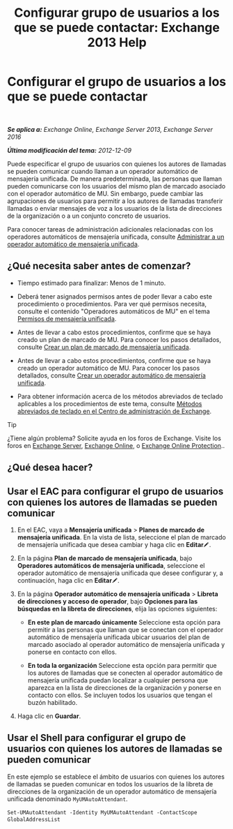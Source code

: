 ﻿---
title: 'Configurar grupo de usuarios a los que se puede contactar: Exchange 2013 Help'
TOCTitle: Configurar el grupo de usuarios a los que se puede contactar
ms:assetid: 45d9d6d5-c9d6-4b73-8aa2-a23599a4381c
ms:mtpsurl: https://technet.microsoft.com/es-es/library/Ee423545(v=EXCHG.150)
ms:contentKeyID: 52061820
ms.date: 05/22/2018
mtps_version: v=EXCHG.150
ms.translationtype: MT
---

# Configurar el grupo de usuarios a los que se puede contactar

 

_**Se aplica a:** Exchange Online, Exchange Server 2013, Exchange Server 2016_

_**Última modificación del tema:** 2012-12-09_

Puede especificar el grupo de usuarios con quienes los autores de llamadas se pueden comunicar cuando llaman a un operador automático de mensajería unificada. De manera predeterminada, las personas que llaman pueden comunicarse con los usuarios del mismo plan de marcado asociado con el operador automático de MU. Sin embargo, puede cambiar las agrupaciones de usuarios para permitir a los autores de llamadas transferir llamadas o enviar mensajes de voz a los usuarios de la lista de direcciones de la organización o a un conjunto concreto de usuarios.

Para conocer tareas de administración adicionales relacionadas con los operadores automáticos de mensajería unificada, consulte [Administrar a un operador automático de mensajería unificada](manage-a-um-auto-attendant-exchange-2013-help.md).

## ¿Qué necesita saber antes de comenzar?

  - Tiempo estimado para finalizar: Menos de 1 minuto.

  - Deberá tener asignados permisos antes de poder llevar a cabo este procedimiento o procedimientos. Para ver qué permisos necesita, consulte el contenido "Operadores automáticos de MU" en el tema [Permisos de mensajería unificada](unified-messaging-permissions-exchange-2013-help.md).

  - Antes de llevar a cabo estos procedimientos, confirme que se haya creado un plan de marcado de MU. Para conocer los pasos detallados, consulte [Crear un plan de marcado de mensajería unificada](create-a-um-dial-plan-exchange-2013-help.md).

  - Antes de llevar a cabo estos procedimientos, confirme que se haya creado un operador automático de MU. Para conocer los pasos detallados, consulte [Crear un operador automático de mensajería unificada](create-a-um-auto-attendant-exchange-2013-help.md).

  - Para obtener información acerca de los métodos abreviados de teclado aplicables a los procedimientos de este tema, consulte [Métodos abreviados de teclado en el Centro de administración de Exchange](keyboard-shortcuts-in-the-exchange-admin-center-exchange-online-protection-help.md).


> [!TIP]
> ¿Tiene algún problema? Solicite ayuda en los foros de Exchange. Visite los foros en <A href="https://go.microsoft.com/fwlink/p/?linkid=60612">Exchange Server</A>, <A href="https://go.microsoft.com/fwlink/p/?linkid=267542">Exchange Online</A>, o <A href="https://go.microsoft.com/fwlink/p/?linkid=285351">Exchange Online Protection</A>..



## ¿Qué desea hacer?

## Usar el EAC para configurar el grupo de usuarios con quienes los autores de llamadas se pueden comunicar

1.  En el EAC, vaya a **Mensajería unificada** \> **Planes de marcado de mensajería unificada**. En la vista de lista, seleccione el plan de marcado de mensajería unificada que desea cambiar y haga clic en **Editar**![Icono Editar](images/Bb124582.6f53ccb2-1f13-4c02-bea0-30690e6ea71d(EXCHG.150).gif "Icono Editar").

2.  En la página **Plan de marcado de mensajería unificada**, bajo **Operadores automáticos de mensajería unificada**, seleccione el operador automático de mensajería unificada que desee configurar y, a continuación, haga clic en **Editar**![Icono Editar](images/Bb124582.6f53ccb2-1f13-4c02-bea0-30690e6ea71d(EXCHG.150).gif "Icono Editar").

3.  En la página **Operador automático de mensajería unificada** \> **Libreta de direcciones y acceso de operador**, bajo **Opciones para las búsquedas en la libreta de direcciones**, elija las opciones siguientes:
    
      - **En este plan de marcado únicamente** Seleccione esta opción para permitir a las personas que llaman que se conectan con el operador automático de mensajería unificada ubicar usuarios del plan de marcado asociado al operador automático de mensajería unificada y ponerse en contacto con ellos.
    
      - **En toda la organización** Seleccione esta opción para permitir que los autores de llamadas que se conecten al operador automático de mensajería unificada puedan localizar a cualquier persona que aparezca en la lista de direcciones de la organización y ponerse en contacto con ellos. Se incluyen todos los usuarios que tengan el buzón habilitado.

4.  Haga clic en **Guardar**.

## Usar el Shell para configurar el grupo de usuarios con quienes los autores de llamadas se pueden comunicar

En este ejemplo se establece el ámbito de usuarios con quienes los autores de llamadas se pueden comunicar en todos los usuarios de la libreta de direcciones de la organización de un operador automático de mensajería unificada denominado `MyUMAutoAttendant`.

    Set-UMAutoAttendant -Identity MyUMAutoAttendant -ContactScope GlobalAddressList

